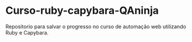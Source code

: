 # Curso-ruby-capybara-QAninja
Repositorio para salvar o progresso no curso de automação web utilizando Ruby e Capybara.
